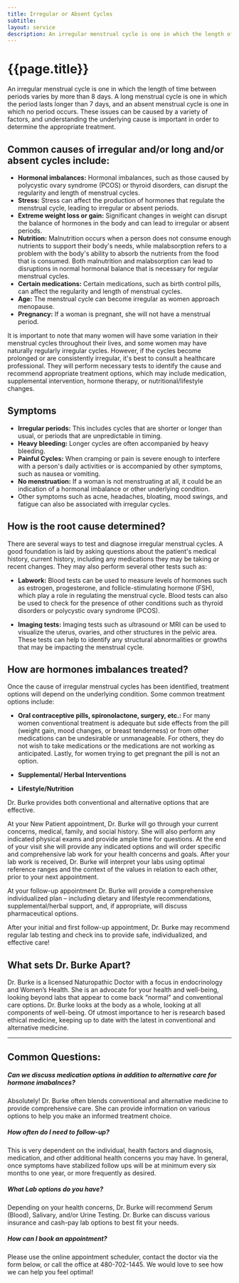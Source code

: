 ```yaml
---
title: Irregular or Absent Cycles
subtitle: 
layout: service
description: An irregular menstrual cycle is one in which the length of time between periods varies by more than 8 days. A long menstrual cycle is one in ...
---
```

# {{page.title}}
An irregular menstrual cycle is one in which the length of time between periods varies by more than 8 days. A long menstrual cycle is one in which the period lasts longer than 7 days, and an absent menstrual cycle is one in which no period occurs. These issues can be caused by a variety of factors, and understanding the underlying cause is important in order to determine the appropriate treatment.

## Common causes of irregular and/or long and/or absent cycles include:

* **Hormonal imbalances:** Hormonal imbalances, such as those caused by polycystic ovary syndrome (PCOS) or thyroid disorders, can disrupt the regularity and length of menstrual cycles.
* **Stress:** Stress can affect the production of hormones that regulate the menstrual cycle, leading to irregular or absent periods.
* **Extreme weight loss or gain:** Significant changes in weight can disrupt the balance of hormones in the body and can lead to irregular or absent periods.
* **Nutrition:** Malnutrition occurs when a person does not consume enough nutrients to support their body's needs, while malabsorption refers to a problem with the body's ability to absorb the nutrients from the food that is consumed. Both malnutrition and malabsorption can lead to disruptions in normal hormonal balance that is necessary for regular menstrual cycles.
* **Certain medications:** Certain medications, such as birth control pills, can affect the regularity and length of menstrual cycles.
* **Age:** The menstrual cycle can become irregular as women approach menopause.
* **Pregnancy:** If a woman is pregnant, she will not have a menstrual period.

It is important to note that many women will have some variation in their menstrual cycles throughout their lives, and some women may have naturally regularly irregular cycles. However, if the cycles become prolonged or are consistently irregular, it's best to consult a healthcare professional. They will perform necessary tests to identify the cause and recommend appropriate treatment options, which may include medication, supplemental intervention, hormone therapy, or nutritional/lifestyle changes.

## Symptoms

* **Irregular periods:** This includes cycles that are shorter or longer than usual, or periods that are unpredictable in timing.
* **Heavy bleeding:** Longer cycles are often accompanied by heavy bleeding.
* **Painful Cycles:** When cramping or pain is severe enough to interfere with a person's daily activities or is accompanied by other symptoms, such as nausea or vomiting.
* **No menstruation:** If a woman is not menstruating at all, it could be an indication of a hormonal imbalance or other underlying condition.
* Other symptoms such as acne, headaches, bloating, mood swings, and fatigue can also be associated with irregular cycles. 

## How is the root cause determined?

There are several ways to test and diagnose irregular menstrual cycles. A good foundation is laid by asking questions about the patient's medical history, current history, including any medications they may be taking or recent changes. They may also perform several other tests such as:

* **Labwork:** Blood tests can be used to measure levels of hormones such as estrogen, progesterone, and follicle-stimulating hormone (FSH), which play a role in regulating the menstrual cycle. Blood tests can also be used to check for the presence of other conditions such as thyroid disorders or polycystic ovary syndrome (PCOS).

* **Imaging tests:** Imaging tests such as ultrasound or MRI can be used to visualize the uterus, ovaries, and other structures in the pelvic area. These tests can help to identify any structural abnormalities or growths that may be impacting the menstrual cycle.

## How are hormones imbalances treated?

Once the cause of irregular menstrual cycles has been identified, treatment options will depend on the underlying condition. Some common treatment options include:

* **Oral contraceptive pills, spironolactone, surgery, etc.:** For many women conventional treatment is adequate but side effects from the pill (weight gain, mood changes, or breast tenderness) or from other medications can be undesirable or unmanageable. For others, they do not wish to take medications or the medications are not working as anticipated. Lastly, for women trying to get pregnant the pill is not an option.

* **Supplemental/ Herbal Interventions**

* **Lifestyle/Nutrition**

Dr. Burke provides both conventional and alternative options that are effective.

At your New Patient appointment, Dr. Burke will go through your current concerns, medical, family, and social history. She will also perform any indicated physical exams and provide ample time for questions. At the end of your visit she will provide any indicated options and will order specific and comprehensive lab work for your health concerns and goals. After your lab work is received, Dr. Burke will interpret your labs using optimal reference ranges and the context of the values in relation to each other, prior to your next appointment.

At your follow-up appointment Dr. Burke will provide a comprehensive individualized plan – including dietary and lifestyle recommendations, supplemental/herbal support, and, if appropriate, will discuss pharmaceutical options.

After your initial and first follow-up appointment, Dr. Burke may recommend regular lab testing and check ins to provide safe, individualized, and effective care!

## What sets Dr. Burke Apart?

Dr. Burke is a licensed Naturopathic Doctor with a focus in endocrinology and Women’s Health. She is an advocate for your health and well-being, looking beyond labs that appear to come back “normal” and conventional care options. Dr. Burke looks at the body as a whole, looking at all components of well-being. Of utmost importance to her is research based ethical medicine, keeping up to date with the latest in conventional and alternative medicine.

***

## Common Questions:

##### Can we discuss medication options in addition to alternative care for hormone imabalnces?

Absolutely! Dr. Burke often blends conventional and alternative medicine to provide comprehensive care. She can provide information on various options to help you make an informed treatment choice. 

##### How often do I need to follow-up?

This is very dependent on the individual, health factors and diagnosis, medication, and other additional health concerns you may have. In general, once symptoms have stabilized follow ups will be at minimum every six months to one year, or more frequently as desired.

##### What Lab options do you have?

Depending on your health concerns, Dr. Burke will recommend Serum (Blood), Salivary, and/or Urine Testing. Dr. Burke can discuss various insurance and cash-pay lab options to best fit your needs.

##### How can I book an appointment?

Please use the online appointment scheduler, contact the doctor via the form below, or call the office at 480-702-1445. We would love to see how we can help you feel optimal! 
